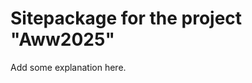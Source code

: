 Sitepackage for the project "Aww2025"
==============================================================

Add some explanation here.
